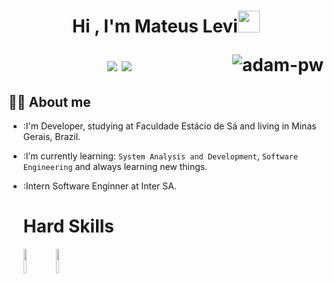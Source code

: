 
<h1 align="center">Hi , I'm Mateus Levi<img src="https://media.giphy.com/media/hvRJCLFzcasrR4ia7z/giphy.gif" width="35"/>
  
  <p><img align="right" src="https://github.com/Adam-pw/Adam-pw/blob/main/animation_500_kxa883sd.gif" alt="adam-pw" /></p>
  
<p align="center">
  <a href="https://www.linkedin.com/in/mateus-levir-souza-pereira/"><img src="https://img.shields.io/badge/-LinkedIn-blue?style=flat&logo=Linkedin&logoColor=white"/></a>
  <img src="https://img.shields.io/badge/-Gmail-c14438?style=flat&logo=Gmail&logoColor=white(mailto:mateuslevisouzapereira@gmail.com)"/>
  </p>
  
  ## :sassy_man:  About me
- :I'm Developer, studying at Faculdade Estácio de Sá and living in Minas Gerais, Brazil.
- :I’m currently learning: `System Analysis and Development`, `Software Engineering` and always learning new things.
- :Intern Software Enginner at Inter SA.  
  
  <h1>Hard Skills</h1>
  
  <p>
    <code><img width="10%" src="https://www.vectorlogo.zone/logos/getpostman/getpostman-ar21.svg"></code>
    <code><img width="10%" src="https://www.vectorlogo.zone/logos/git-scm/git-scm-ar21.svg"></code>
  </p>
  

